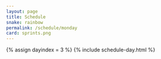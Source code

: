 ```yaml
---
layout: page
title: Schedule
snake: rainbow
permalink: /schedule/monday
card: sprints.png
---
```

{% assign dayindex = 3 %}
{% include schedule-day.html %}
